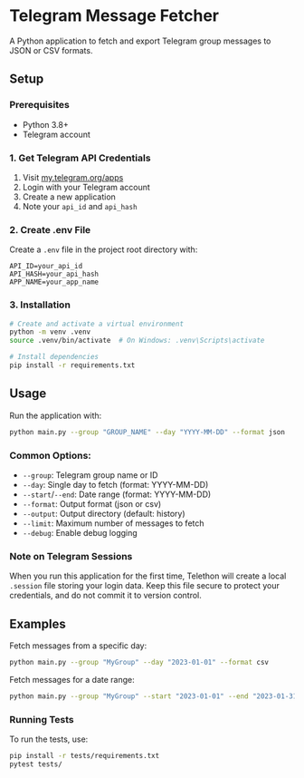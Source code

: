 # Telegram Message Fetcher

A Python application to fetch and export Telegram group messages to JSON or CSV formats.

## Setup

### Prerequisites
- Python 3.8+
- Telegram account

### 1. Get Telegram API Credentials

1. Visit [my.telegram.org/apps](https://my.telegram.org/apps)
2. Login with your Telegram account
3. Create a new application
4. Note your `api_id` and `api_hash`

### 2. Create .env File

Create a `.env` file in the project root directory with:

```
API_ID=your_api_id
API_HASH=your_api_hash
APP_NAME=your_app_name
```

### 3. Installation

```bash
# Create and activate a virtual environment
python -m venv .venv
source .venv/bin/activate  # On Windows: .venv\Scripts\activate

# Install dependencies
pip install -r requirements.txt
```

## Usage

Run the application with:

```bash
python main.py --group "GROUP_NAME" --day "YYYY-MM-DD" --format json
```

### Common Options:

- `--group`: Telegram group name or ID
- `--day`: Single day to fetch (format: YYYY-MM-DD)
- `--start`/`--end`: Date range (format: YYYY-MM-DD)
- `--format`: Output format (json or csv)
- `--output`: Output directory (default: history)
- `--limit`: Maximum number of messages to fetch
- `--debug`: Enable debug logging

### Note on Telegram Sessions

When you run this application for the first time, Telethon will create a local `.session` file storing your login data. Keep this file secure to protect your credentials, and do not commit it to version control.

## Examples

Fetch messages from a specific day:
```bash
python main.py --group "MyGroup" --day "2023-01-01" --format csv
```

Fetch messages for a date range:
```bash
python main.py --group "MyGroup" --start "2023-01-01" --end "2023-01-31" --format json
```

### Running Tests
To run the tests, use:

```bash
pip install -r tests/requirements.txt
pytest tests/
```

